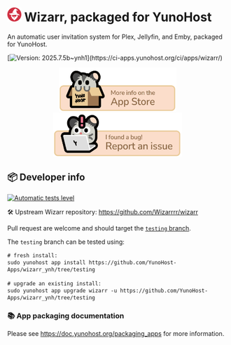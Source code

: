 <!--
N.B.: This README was automatically generated by <https://github.com/YunoHost/apps_tools/blob/main/readme_generator>
It shall NOT be edited by hand.
-->

<h1>
  <img src="/doc/screenshots/wizarr-logo.png" width="32px" alt="Logo of Wizarr">
  Wizarr, packaged for YunoHost
</h1>

An automatic user invitation system for Plex, Jellyfin, and Emby, packaged for YunoHost.

[![Version: 2025.7.5b~ynh1](https://img.shields.io/badge/Version-2025.7.5b~ynh1-rgba(0,150,0,1)?style=for-the-badge)](https://ci-apps.yunohost.org/ci/apps/wizarr/)

<div align="center">
<a href="https://apps.yunohost.org/app/wizarr"><img height="100px" src="https://github.com/YunoHost/yunohost-artwork/raw/refs/heads/main/badges/neopossum-badges/badge_more_info_on_the_appstore.svg"/></a>
<a href="https://github.com/YunoHost-Apps/wizarr_ynh/issues"><img height="100px" src="https://github.com/YunoHost/yunohost-artwork/raw/refs/heads/main/badges/neopossum-badges/badge_report_an_issue.svg"/></a>
</div>

## 📦 Developer info

[![Automatic tests level](https://yunorunner.tiesiog.lt/api/badge/wizarr/integration)](https://ci-apps.yunohost.org/ci/apps/wizarr/)

🛠️ Upstream Wizarr repository: <https://github.com/Wizarrrr/wizarr>

Pull request are welcome and should target the [`testing` branch](https://github.com/YunoHost-Apps/wizarr_ynh/tree/testing).

The `testing` branch can be tested using:
```
# fresh install:
sudo yunohost app install https://github.com/YunoHost-Apps/wizarr_ynh/tree/testing

# upgrade an existing install:
sudo yunohost app upgrade wizarr -u https://github.com/YunoHost-Apps/wizarr_ynh/tree/testing
```

### 📚 App packaging documentation

Please see <https://doc.yunohost.org/packaging_apps> for more information.
